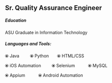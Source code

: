 
<div>
<h2> Sr. Quality Assurance Engineer</h2>
</div>

<div>
  <h5>Education</h5>
  <p>ASU Graduate in Information Technology </p>
  <p> </p>
</div>

<div>
  <h5>Languages and Tools:</h5>
</div>
<p dir="auto">⦿ Java &nbsp;&nbsp;&nbsp;&nbsp;&nbsp;&nbsp;&nbsp; ⦿ Python &nbsp;&nbsp;&nbsp;&nbsp;&nbsp; ⦿ HTML/CSS </p>
<p dir="auto">⦿ iOS Automation  &nbsp;&nbsp;&nbsp;&nbsp;&nbsp;&nbsp;&nbsp; ⦿ Selenium &nbsp;&nbsp;&nbsp;&nbsp;&nbsp;&nbsp;&nbsp;&nbsp;&nbsp; ⦿ MySQL </p>
<p dir="auto">⦿ Appium &nbsp;&nbsp;&nbsp;&nbsp;&nbsp;&nbsp;&nbsp;&nbsp;&nbsp;&nbsp;⦿ Android Automation</p>

<div>


<!--



Here are some ideas to get you started:

- 🔭 I’m currently working on ...
- 🌱 I’m currently learning ...
- 👯 I’m looking to collaborate on ...
- 🤔 I’m looking for help with ...
- 💬 Ask me about ...
- 📫 How to reach me: ...
- 😄 Pronouns: ...
- ⚡ Fun fact: ...

-->
